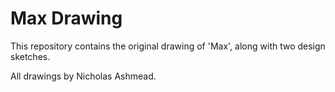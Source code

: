 # Max Drawing

This repository contains the original drawing of 'Max', along with two design sketches.

All drawings by Nicholas Ashmead.
